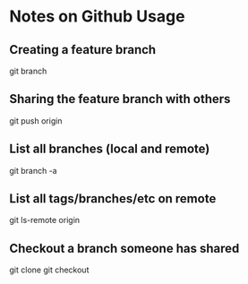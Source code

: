 # Notes on Github Usage

## Creating a feature branch 

git branch <feature-branch-name>

## Sharing the feature branch with others

git push origin <feature-branch-name>

## List all branches (local and remote)

git branch -a

## List all tags/branches/etc on remote

git ls-remote origin

## Checkout a branch someone has shared

git clone <repo url>
git checkout <feature-branch-name>


